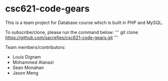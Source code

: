 # csc621-code-gears
This is a team project for Database course which is built in PHP and MySQL.

To subscribe/clone, please run the command below:
'''
git clone https://github.com/sacrefies/csc621-code-gears.git
'''

Team members/contributors:
  - Louis Dignam
  - Mohammed Alanazi
  - Sean Monahan
  - Jason Meng
